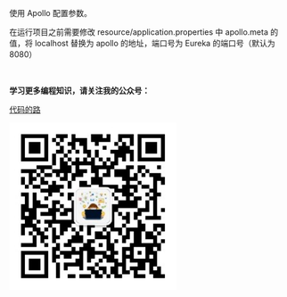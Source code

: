  使用 Apollo 配置参数。

 在运行项目之前需要修改 resource/application.properties 中 apollo.meta 的值，将 localhost 替换为 apollo 的地址，端口号为 Eureka 的端口号（默认为8080）


&nbsp;
&nbsp;
&nbsp;
&nbsp;


**学习更多编程知识，请关注我的公众号：**

[代码的路](https://mp.weixin.qq.com/s/t0t89DFgJ1TEzI4uI5giHg)

<img src="./公众号二维码.png" width="300px" />

 